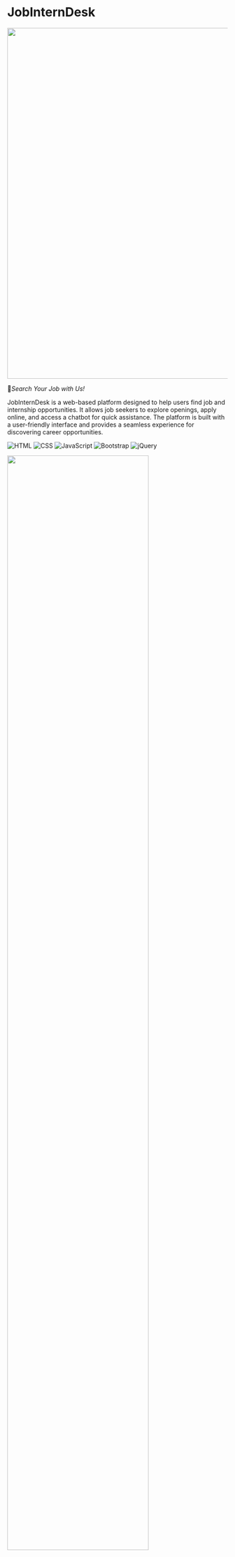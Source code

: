 # JobInternDesk
<div>
  <p align="center">
    <img src="https://github.com/PrathuashaKB/JobInternDesk/blob/main/img/JobInternDesk%20Logo.png" width="800"> 
  </p>
</div>

🚀*Search Your Job with Us!*

JobInternDesk is a web-based platform designed to help users find job and internship opportunities. It allows job seekers to explore openings, apply online, and access a chatbot for quick assistance. The platform is built with a user-friendly interface and provides a seamless experience for discovering career opportunities.

![HTML](https://img.shields.io/badge/HTML-E34F26?style=flat&logo=html5&logoColor=white)
![CSS](https://img.shields.io/badge/CSS-1572B6?style=flat&logo=css3&logoColor=white)
![JavaScript](https://img.shields.io/badge/JavaScript-F7DF1E?style=flat&logo=javascript&logoColor=black)
![Bootstrap](https://img.shields.io/badge/Bootstrap-7952B3?style=flat&logo=bootstrap&logoColor=white)
![jQuery](https://img.shields.io/badge/jQuery-0769AD?style=flat&logo=jquery&logoColor=white)

<img src="https://github.com/PrathuashaKB/JobInternDesk/blob/main/Screenshots/Capture.PNG" width="80%">

### Overview
JobInternDesk is an interactive online job portal designed to help job seekers and students search for jobs and internships efficiently. The platform provides a structured, category-based job search experience, allowing users to filter opportunities based on their preferences.
With an easy-to-navigate user interface, JobInternDesk ensures that users can:

✔ Explore job listings from various domains.

✔ Read reviews and testimonials to gain insights from other users.

✔ Use an AI-powered chatbot to get instant answers to job-related queries.

✔ Navigate a responsive and visually appealing website, making job searching seamless.

This project was developed as part of the IBM SkillsBuild Internship (June 2023 – July 2023) in collaboration with the DeskInterns team. It focuses on front-end web development, leveraging technologies like HTML, CSS, JavaScript, Bootstrap, and jQuery to deliver a dynamic and engaging job search experience.

### Website 
🔗 [JobInternDesk Website](https://jobinterndesk7internship.on.drv.tw/www.JobInternDesk.com/JobInternDesk%20Website/)


### Project Screenshots & UI Preview
Below are some visual previews of the JobInternDesk website, showcasing its key features and user interface.

1. Landing Page with Chatbot -
The homepage provides an engaging welcome with easy navigation to job listings and categories.An interactive AI-powered chatbot is available for instant job-related queries and guidance.
<img src="https://github.com/PrathuashaKB/JobInternDesk/blob/main/Screenshots/3.%20Landing-page-with-chatbot.PNG" width="50%">

2. About Us -
A section that highlights the mission, vision, and purpose of JobInternDesk.
<img src="https://github.com/PrathuashaKB/JobInternDesk/blob/main/Screenshots/4.%20About-Us.PNG" width="50%">

3. Job Listings Page -
Displays available job and internship opportunities, allowing users to explore various openings.
<img src="https://github.com/PrathuashaKB/JobInternDesk/blob/main/Screenshots/5.%20Job-List.PNG" width="50%">

4. Job Details Page -
Provides detailed information about a selected job, including role description and application process.
<img src="https://github.com/PrathuashaKB/JobInternDesk/blob/main/Screenshots/6.%20Job-Details.PNG" width="50%">

5. Category Page -
Users can filter jobs by category, making it easier to find relevant opportunities.
<img src="https://github.com/PrathuashaKB/JobInternDesk/blob/main/Screenshots/7.%20Category.PNG" width="50%">

6. Contact Us Page -
A user-friendly form where visitors can submit queries and get in touch with the team.
<img src="https://github.com/PrathuashaKB/JobInternDesk/blob/main/Screenshots/9.%20Contact-Us.PNG" width="50%">

### Technologies Used

1. HTML 

2. CSS 

3. JavaScript

4. Bootstrap 

5. jQuery

### Contributors (Desk Interns)
1. Prathuasha K. B.

2. Disha Bhargavi B. S.

3. H. L. Srilaxmi

4. Haritha T

5. Neha Acharya

6. A. E. Yogita

7. Vinayaka M. Dodmani

**I sincerely thank IBM SkillsBuild for the opportunity to work on JobInternDesk as part of my internship. This experience has helped me enhance my web development skills and collaborate effectively with my team, DeskInterns.**

<img src="https://github.com/PrathuashaKB/JobInternDesk/blob/main/IBM%20SkillsBuild%20and%20CSRBOX%20Academic%20Internship%20Certificate.jpg" width="50%">

**Prathuasha K B**
